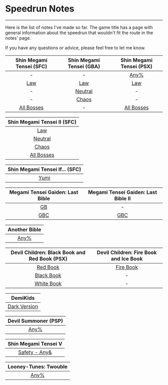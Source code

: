 # Speedrun Notes
---

Here is the list of notes I've made so far. The game title has a page with general information about the speedrun that wouldn't fit the route in the notes' page.

If you have any questions or advice, please feel free to let me know.

| Shin Megami Tensei (SFC)| Shin Megami Tensei (GBA) | Shin Megami Tensei (PSX) |
|:-:| :-: | :-: |
| - | - | [Any%](notes/smt1psxany)|
| [Law](notes/smt1) | [Law](notes/smt1gbal) | [Law](notes/smt1psx)|
| - | [Neutral](notes/smt1gban) | -|
| - | [Chaos](smt1gbac) | -|
| [All Bosses](notes/smt1sfcbosses) | - | [All Bosses](notes/smt1psxbosses)  |

|Shin Megami Tensei II (SFC)|
| :-: |
|[Law](notes/smt2law)|
|[Neutral](notes/smt2neutral)|
|[Chaos](notes/smt2chaos)|
|[All Bosses](notes/smt2bosses)|

|Shin Megami Tensei If... (SFC)|
|:-:|
|[Yumi](notes/ifyumi)|

| Megami Tensei Gaiden: Last Bible |Megami Tensei Gaiden: Last Bible II | 
| :-: | :-: |
|[GB](notes/lbgb)| - |
|[GBC](notes/lbgbc)| [GBC](notes/lb2gbc) |

|Another Bible| 
|:-:| 
|[Any%](notes/ab)| 

|Devil Children: Black Book and Red Book (PSX)|Devil Children: Fire Book and Ice Book|
|:-:|:-:|
|[Red Book](notes/red)|[Fire Book](notes/fire)|
|[Black Book](notes/black)| - |
|[White Book](notes/white)|-|

|          DemiKids          |
|:--------------------------:|
| [Dark Version](notes/dark) |

|Devil Summoner (PSP)|
|:-:|
|[Any%](notes/devsum)|

|Shin Megami Tensei V|
|:-:|
|[Safety - Any&](notes/smt5s)|

| Looney-Tunes: Twouble |
|:---------------------:|
| [Any%](notes/looneytunes) |


